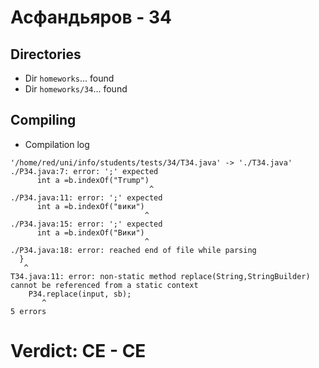 # Асфандьяров - 34
## Directories
- Dir `homeworks`... found
- Dir `homeworks/34`... found
## Compiling
- Compilation log
```
'/home/red/uni/info/students/tests/34/T34.java' -> './T34.java'
./P34.java:7: error: ';' expected
      int a =b.indexOf("Trump")
                               ^
./P34.java:11: error: ';' expected
      int a =b.indexOf("вики")
                              ^
./P34.java:15: error: ';' expected
      int a =b.indexOf("Вики")
                              ^
./P34.java:18: error: reached end of file while parsing
  }
   ^
T34.java:11: error: non-static method replace(String,StringBuilder) cannot be referenced from a static context
    P34.replace(input, sb);
       ^
5 errors

```
# Verdict: **CE** - CE
